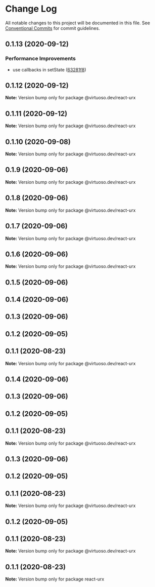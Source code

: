 # Change Log

All notable changes to this project will be documented in this file.
See [Conventional Commits](https://conventionalcommits.org) for commit guidelines.

## 0.1.13 (2020-09-12)


### Performance Improvements

* use callbacks in setState ([63281f8](https://github.com/virtuoso-dev/urx/commit/63281f80614e070bcbfdbbb414d1566ffb83569b))





## 0.1.12 (2020-09-12)

**Note:** Version bump only for package @virtuoso.dev/react-urx





## 0.1.11 (2020-09-12)

**Note:** Version bump only for package @virtuoso.dev/react-urx





## 0.1.10 (2020-09-08)

**Note:** Version bump only for package @virtuoso.dev/react-urx





## 0.1.9 (2020-09-06)

**Note:** Version bump only for package @virtuoso.dev/react-urx





## 0.1.8 (2020-09-06)

**Note:** Version bump only for package @virtuoso.dev/react-urx





## 0.1.7 (2020-09-06)

**Note:** Version bump only for package @virtuoso.dev/react-urx





## 0.1.6 (2020-09-06)

**Note:** Version bump only for package @virtuoso.dev/react-urx





## 0.1.5 (2020-09-06)



## 0.1.4 (2020-09-06)



## 0.1.3 (2020-09-06)



## 0.1.2 (2020-09-05)



## 0.1.1 (2020-08-23)

**Note:** Version bump only for package @virtuoso.dev/react-urx





## 0.1.4 (2020-09-06)



## 0.1.3 (2020-09-06)



## 0.1.2 (2020-09-05)



## 0.1.1 (2020-08-23)

**Note:** Version bump only for package @virtuoso.dev/react-urx





## 0.1.3 (2020-09-06)



## 0.1.2 (2020-09-05)



## 0.1.1 (2020-08-23)

**Note:** Version bump only for package @virtuoso.dev/react-urx





## 0.1.2 (2020-09-05)



## 0.1.1 (2020-08-23)

**Note:** Version bump only for package @virtuoso.dev/react-urx





## 0.1.1 (2020-08-23)

**Note:** Version bump only for package react-urx

